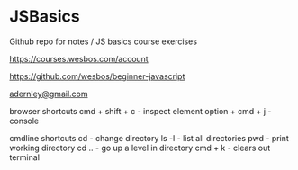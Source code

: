 # JSBasics

Github repo for notes / JS basics course exercises

https://courses.wesbos.com/account

https://github.com/wesbos/beginner-javascript

adernley@gmail.com

browser shortcuts
cmd + shift + c - inspect element
option + cmd + j - console

cmdline shortcuts
cd - change directory
ls -l - list all directories
pwd - print working directory
cd .. - go up a level in directory
cmd + k - clears out terminal